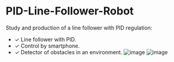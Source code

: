 # PID-Line-Follower-Robot
Study and production of a line follower with PID regulation: 
- ✓ Line follower with PID.
- ✓ Control by smartphone. 
- ✓ Detector of obstacles in an environment.
![image](https://github.com/Abdelkodouss-ELFATAOUY/PID-Line-Follower-Robot/assets/142337040/9a6cf2d0-d80b-42ab-a93b-b74459ec83b5)
![image](https://github.com/Abdelkodouss-ELFATAOUY/PID-Line-Follower-Robot/assets/142337040/0bbc006b-2ca7-4df9-b23a-c459a043f46f) 
